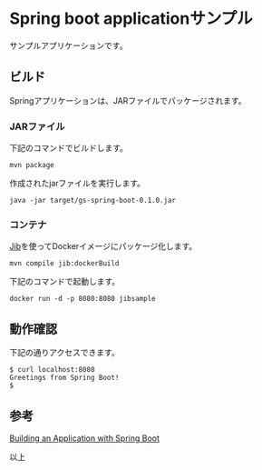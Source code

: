 # Spring boot applicationサンプル

サンプルアプリケーションです。

## ビルド

Springアプリケーションは、JARファイルでパッケージされます。

### JARファイル

下記のコマンドでビルドします。

```
mvn package
```

作成されたjarファイルを実行します。

```
java -jar target/gs-spring-boot-0.1.0.jar
```

### コンテナ

[Jib](https://github.com/GoogleContainerTools/jib)を使ってDockerイメージにパッケージ化します。

```
mvn compile jib:dockerBuild
```

下記のコマンドで起動します。

```
docker run -d -p 8080:8080 jibsample
```

## 動作確認

下記の通りアクセスできます。

```
$ curl localhost:8080
Greetings from Spring Boot!
$
```

## 参考

[Building an Application with Spring Boot](https://spring.io/guides/gs/spring-boot/)

以上
